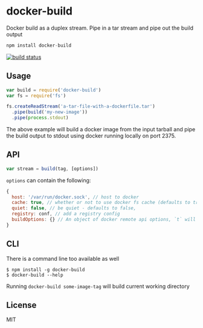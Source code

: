 # docker-build

Docker build as a duplex stream. Pipe in a tar stream and pipe out the build output

``` js
npm install docker-build
```

[![build status](http://img.shields.io/travis/mafintosh/docker-build.svg?style=flat)](http://travis-ci.org/mafintosh/docker-build)

## Usage

``` js
var build = require('docker-build')
var fs = require('fs')

fs.createReadStream('a-tar-file-with-a-dockerfile.tar')
  .pipe(build('my-new-image'))
  .pipe(process.stdout)
```

The above example will build a docker image from the input tarball
and pipe the build output to stdout using docker running locally on port 2375.

## API

``` js
var stream = build(tag, [options])
```

`options` can contain the following:

``` js
{
  host: '/var/run/docker.sock', // host to docker
  cache: true, // whether or not to use docker fs cache (defaults to true)
  quiet: false, // be quiet - defaults to false,
  registry: conf, // add a registry config
  buildOptions: {} // An object of docker remote api options, `t` will always be overwritten by `tag`
}
```

## CLI

There is a command line too available as well

```
$ npm install -g docker-build
$ docker-build --help
```

Running `docker-build some-image-tag` will build current working directory

## License

MIT